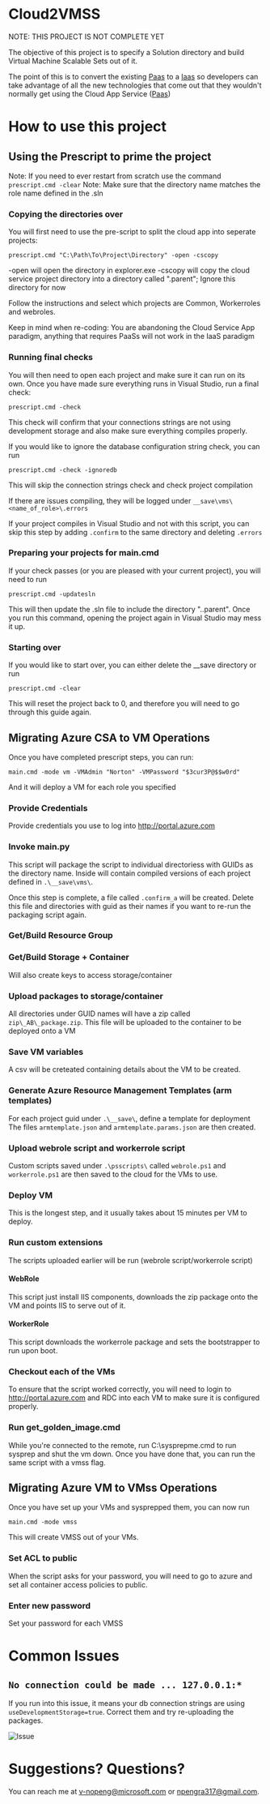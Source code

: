 # Cloud2VMSS

NOTE: THIS PROJECT IS NOT COMPLETE YET

The objective of this project is to specify a Solution directory and build Virtual Machine Scalable Sets out of it.

The point of this is to convert the existing [Paas](https://en.wikipedia.org/wiki/Platform_as_a_service) to a [Iaas](https://en.wikipedia.org/wiki/Cloud_computing#Infrastructure_as_a_service_.28IaaS.29) so developers can take advantage of
all the new technologies that come out that they wouldn't normally get using the Cloud App Service ([Paas](https://en.wikipedia.org/wiki/Platform_as_a_service))

# How to use this project

## Using the Prescript to prime the project

Note: If you need to ever restart from scratch use the command ```prescript.cmd -clear```
Note: Make sure that the directory name matches the role name defined in the .sln

### Copying the directories over

You will first need to use the pre-script to split the cloud app into seperate projects:

```prescript.cmd "C:\Path\To\Project\Directory" -open -cscopy```

-open will open the directory in explorer.exe
-cscopy will copy the cloud service project directory into a directory called ".parent"; Ignore this directory for now

Follow the instructions and select which projects are Common, Workerroles and webroles.

Keep in mind when re-coding: You are abandoning the Cloud Service App paradigm, anything that
requires PaaSs will not work in the IaaS paradigm

### Running final checks

You will then need to open each project and make sure it can run on its own.
Once you have made sure everything runs in Visual Studio, run a final check:

```prescript.cmd -check```

This check will confirm that your connections strings are not using development storage
and also make sure everything compiles properly.

If you would like to ignore the database configuration string check, you can run

```prescript.cmd -check -ignoredb```

This will skip the connection strings check and check project compilation

If there are issues compiling, they will be logged under `__save\vms\<name_of_role>\.errors`

If your project compiles in Visual Studio and not with this script, you can skip this step by adding `.confirm`
to the same directory and deleting `.errors`

### Preparing your projects for main.cmd

If your check passes (or you are pleased with your current project), you will need to run

```prescript.cmd -updatesln```

This will then update the .sln file to include the directory ".\.parent\". Once you run this command,
opening the project again in Visual Studio may mess it up.

### Starting over

If you would like to start over, you can either delete the __save directory or run

```prescript.cmd -clear```

This will reset the project back to 0, and therefore you will need to go through this guide again.


## Migrating Azure CSA to VM Operations

Once you have completed prescript steps, you can run:

```main.cmd -mode vm -VMAdmin "Norton" -VMPassword "$3cur3P@$$w0rd"```

And it will deploy a VM for each role you specified

### Provide Credentials
Provide credentials you use to log into http://portal.azure.com

### Invoke main.py
This script will package the script to individual directoriess with GUIDs as the directory
name. Inside will contain compiled versions of each project defined in `.\__save\vms\`.

Once this step is complete, a file called `.confirm_a` will be created. Delete this
file and directories with guid as their names if you want to re-run the packaging script again.

### Get/Build Resource Group

### Get/Build Storage + Container
Will also create keys to access storage/container

### Upload packages to storage/container
All directories under GUID names will have a zip called `zip\_AB\_package.zip`.
This file will be uploaded to the container to be deployed onto a VM

### Save VM variables
A csv will be creteated containing details about the VM to be created.

### Generate Azure Resource Management Templates (arm templates)
For each project guid under `.\__save\`, define a template for deployment
The files `armtemplate.json` and `armtemplate.params.json` are then created.

### Upload webrole script and workerrole script
Custom scripts saved under `.\psscripts\` called `webrole.ps1` and `workerrole.ps1` are then saved
to the cloud for the VMs to use.

### Deploy VM
This is the longest step, and it usually takes about 15 minutes per VM to deploy.

### Run custom extensions
The scripts uploaded earlier will be run (webrole script/workerrole script)

#### WebRole
This script just install IIS components, downloads the zip package onto the VM
and points IIS to serve out of it.

#### WorkerRole
This script downloads the workerrole package and sets the bootstrapper to run upon
boot.

### Checkout each of the VMs
To ensure that the script worked correctly, you will need to login to
http://portal.azure.com and RDC into each VM to make sure it is configured properly.


### Run get\_golden\_image.cmd
While you're connected to the remote, run C:\sysprepme.cmd to run sysprep and shut the vm down. Once you have
done that, you can run the same script with a vmss flag.

## Migrating Azure VM to VMss Operations
Once you have set up your VMs and sysprepped them, you can now run

```main.cmd -mode vmss```

This will create VMSS out of your VMs.

### Set ACL to public
When the script asks for your password, you will need to go to azure and set all container
access policies to public.

### Enter new password
Set your password for each VMSS

# Common Issues
## `No connection could be made ... 127.0.0.1:*`
If you run into this issue, it means your db connection strings are using `useDevelopmentStorage=true`.
Correct them and try re-uploading the packages.

![Issue](http://imgur.com/4Ksrpk7.png)


# Suggestions? Questions?
You can reach me at v-nopeng@microsoft.com or npengra317@gmail.com.